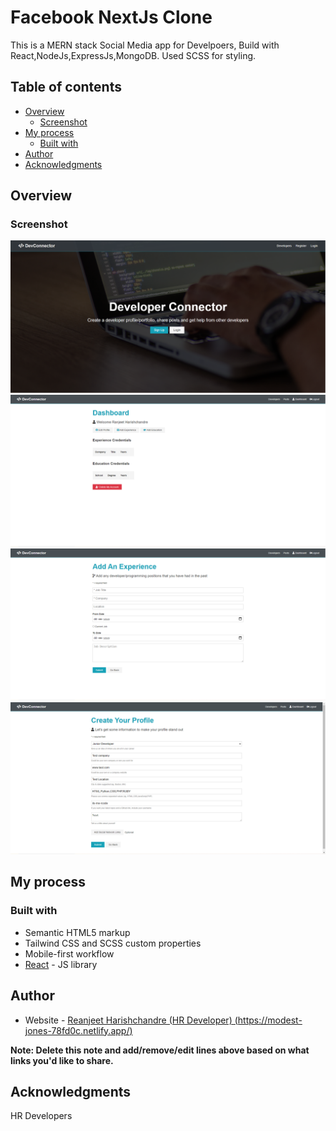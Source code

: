 # Facebook NextJs Clone

This is a MERN stack Social Media app for Develpoers, Build with React,NodeJs,ExpressJs,MongoDB. Used SCSS for styling.

## Table of contents

- [Overview](#overview)
  - [Screenshot](#screenshot)
- [My process](#my-process)
  - [Built with](#built-with)
- [Author](#author)
- [Acknowledgments](#acknowledgments)

## Overview

### Screenshot

![](./screenshota.jpg)
![](./screenshotb.jpg)
![](./screenshotc.jpg)
![](./screenshotd.jpg)

## My process

### Built with

- Semantic HTML5 markup
- Tailwind CSS and SCSS custom properties
- Mobile-first workflow
- [React](https://reactjs.org/) - JS library

## Author

- Website - [Reanjeet Harishchandre (HR Developer) (https://modest-jones-78fd0c.netlify.app/)](https://www.your-site.com)

**Note: Delete this note and add/remove/edit lines above based on what links you'd like to share.**

## Acknowledgments

HR Developers
